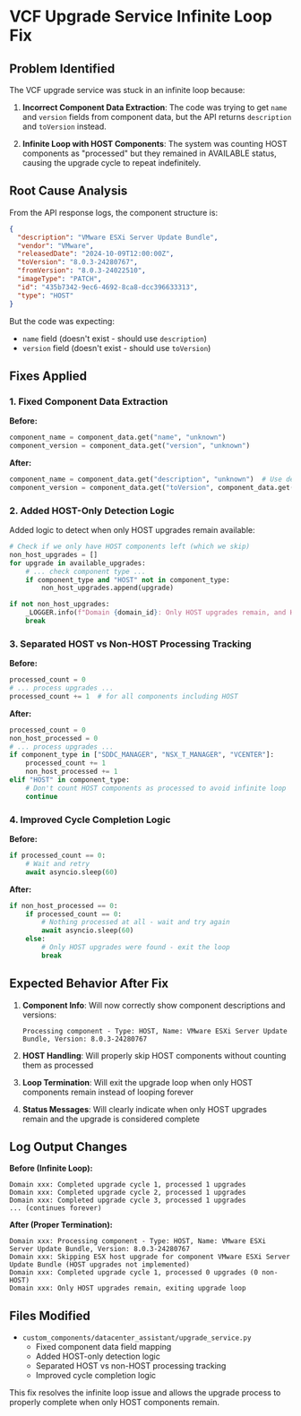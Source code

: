 # VCF Upgrade Service Infinite Loop Fix

## Problem Identified
The VCF upgrade service was stuck in an infinite loop because:

1. **Incorrect Component Data Extraction**: The code was trying to get `name` and `version` fields from component data, but the API returns `description` and `toVersion` instead.

2. **Infinite Loop with HOST Components**: The system was counting HOST components as "processed" but they remained in AVAILABLE status, causing the upgrade cycle to repeat indefinitely.

## Root Cause Analysis

From the API response logs, the component structure is:
```json
{
  "description": "VMware ESXi Server Update Bundle",
  "vendor": "VMware",
  "releasedDate": "2024-10-09T12:00:00Z", 
  "toVersion": "8.0.3-24280767",
  "fromVersion": "8.0.3-24022510",
  "imageType": "PATCH",
  "id": "435b7342-9ec6-4692-8ca8-dcc396633313",
  "type": "HOST"
}
```

But the code was expecting:
- `name` field (doesn't exist - should use `description`)
- `version` field (doesn't exist - should use `toVersion`)

## Fixes Applied

### 1. Fixed Component Data Extraction

**Before:**
```python
component_name = component_data.get("name", "unknown")
component_version = component_data.get("version", "unknown")
```

**After:**
```python
component_name = component_data.get("description", "unknown")  # Use description as name
component_version = component_data.get("toVersion", component_data.get("version", "unknown"))  # Use toVersion or fallback
```

### 2. Added HOST-Only Detection Logic

Added logic to detect when only HOST upgrades remain available:

```python
# Check if we only have HOST components left (which we skip)
non_host_upgrades = []
for upgrade in available_upgrades:
    # ... check component type ...
    if component_type and "HOST" not in component_type:
        non_host_upgrades.append(upgrade)

if not non_host_upgrades:
    _LOGGER.info(f"Domain {domain_id}: Only HOST upgrades remain, and HOST upgrades are not implemented. Considering upgrade complete.")
    break
```

### 3. Separated HOST vs Non-HOST Processing Tracking

**Before:**
```python
processed_count = 0
# ... process upgrades ...
processed_count += 1  # for all components including HOST
```

**After:**
```python
processed_count = 0
non_host_processed = 0
# ... process upgrades ...
if component_type in ["SDDC_MANAGER", "NSX_T_MANAGER", "VCENTER"]:
    processed_count += 1
    non_host_processed += 1
elif "HOST" in component_type:
    # Don't count HOST components as processed to avoid infinite loop
    continue
```

### 4. Improved Cycle Completion Logic

**Before:**
```python
if processed_count == 0:
    # Wait and retry
    await asyncio.sleep(60)
```

**After:**
```python
if non_host_processed == 0:
    if processed_count == 0:
        # Nothing processed at all - wait and try again
        await asyncio.sleep(60)
    else:
        # Only HOST upgrades were found - exit the loop
        break
```

## Expected Behavior After Fix

1. **Component Info**: Will now correctly show component descriptions and versions:
   ```
   Processing component - Type: HOST, Name: VMware ESXi Server Update Bundle, Version: 8.0.3-24280767
   ```

2. **HOST Handling**: Will properly skip HOST components without counting them as processed

3. **Loop Termination**: Will exit the upgrade loop when only HOST components remain instead of looping forever

4. **Status Messages**: Will clearly indicate when only HOST upgrades remain and the upgrade is considered complete

## Log Output Changes

**Before (Infinite Loop):**
```
Domain xxx: Completed upgrade cycle 1, processed 1 upgrades
Domain xxx: Completed upgrade cycle 2, processed 1 upgrades  
Domain xxx: Completed upgrade cycle 3, processed 1 upgrades
... (continues forever)
```

**After (Proper Termination):**
```
Domain xxx: Processing component - Type: HOST, Name: VMware ESXi Server Update Bundle, Version: 8.0.3-24280767
Domain xxx: Skipping ESX host upgrade for component VMware ESXi Server Update Bundle (HOST upgrades not implemented)
Domain xxx: Completed upgrade cycle 1, processed 0 upgrades (0 non-HOST)
Domain xxx: Only HOST upgrades remain, exiting upgrade loop
```

## Files Modified
- `custom_components/datacenter_assistant/upgrade_service.py`
  - Fixed component data field mapping
  - Added HOST-only detection logic  
  - Separated HOST vs non-HOST processing tracking
  - Improved cycle completion logic

This fix resolves the infinite loop issue and allows the upgrade process to properly complete when only HOST components remain.
